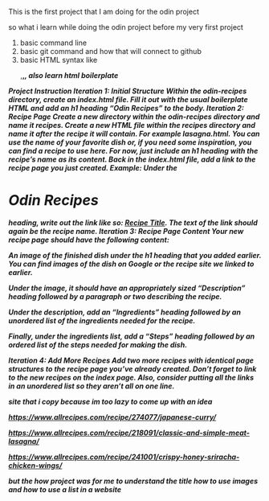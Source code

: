 This is the first project that I am doing for the odin project

so what i learn while doing the odin project before my very first project
1. basic command line
2. basic git command and how that will connect to github
3. basic HTML syntax like <p>,<Strong>,<em>, also learn html boilerplate

Project Instruction
Iteration 1: Initial Structure
Within the odin-recipes directory, create an index.html file.
Fill it out with the usual boilerplate HTML and add an h1 heading “Odin Recipes” to the body.
Iteration 2: Recipe Page
Create a new directory within the odin-recipes directory and name it recipes.
Create a new HTML file within the recipes directory and name it after the recipe it will contain. For example lasagna.html. You can use the name of your favorite dish or, if you need some inspiration, you can find a recipe to use here.
For now, just include an h1 heading with the recipe’s name as its content.
Back in the index.html file, add a link to the recipe page you just created. Example: Under the <h1>Odin Recipes</h1> heading, write out the link like so: <a href="recipes/recipename.html">Recipe Title</a>. The text of the link should again be the recipe name.
Iteration 3: Recipe Page Content
Your new recipe page should have the following content:

An image of the finished dish under the h1 heading that you added earlier. You can find images of the dish on Google or the recipe site we linked to earlier.

Under the image, it should have an appropriately sized “Description” heading followed by a paragraph or two describing the recipe.

Under the description, add an “Ingredients” heading followed by an unordered list of the ingredients needed for the recipe.

Finally, under the ingredients list, add a “Steps” heading followed by an ordered list of the steps needed for making the dish.

Iteration 4: Add More Recipes
Add two more recipes with identical page structures to the recipe page you’ve already created.
Don’t forget to link to the new recipes on the index page. Also, consider putting all the links in an unordered list so they aren’t all on one line.

site that i copy because im too lazy to come up with an idea

https://www.allrecipes.com/recipe/274077/japanese-curry/

https://www.allrecipes.com/recipe/218091/classic-and-simple-meat-lasagna/

https://www.allrecipes.com/recipe/241001/crispy-honey-sriracha-chicken-wings/

but the how project was for me to understand the title how to use images and how to use a list in a website